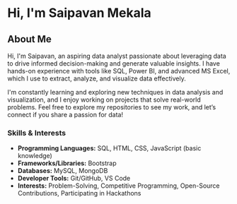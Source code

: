 # Hi, I'm Saipavan Mekala

## About Me

Hi, I'm Saipavan, an aspiring data analyst passionate about leveraging data to drive informed decision-making and generate valuable insights. I have hands-on experience with tools like SQL, Power BI, and advanced MS Excel, which I use to extract, analyze, and visualize data effectively.

I'm constantly learning and exploring new techniques in data analysis and visualization, and I enjoy working on projects that solve real-world problems. Feel free to explore my repositories to see my work, and let’s connect if you share a passion for data!

### Skills & Interests

- **Programming Languages:** SQL, HTML, CSS, JavaScript (basic knowledge)
- **Frameworks/Libraries:** Bootstrap
- **Databases:** MySQL, MongoDB
- **Developer Tools:** Git/GitHub, VS Code
- **Interests:** Problem-Solving, Competitive Programming, Open-Source Contributions, Participating in Hackathons

